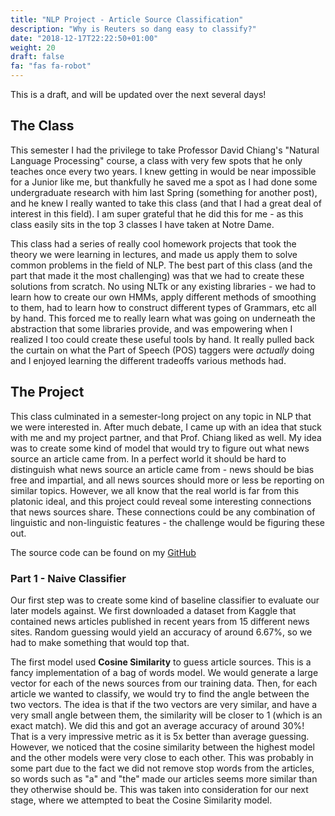 ```yaml
---
title: "NLP Project - Article Source Classification"
description: "Why is Reuters so dang easy to classify?"
date: "2018-12-17T22:22:50+01:00"
weight: 20
draft: false
fa: "fas fa-robot"
---
```


This is a draft, and will be updated over the next several days!

## The Class

This semester I had the privilege to take Professor David Chiang's "Natural
Language Processing" course, a class with very few spots that he only teaches
once every two years. I knew getting in would be near impossible for a Junior
like me, but thankfully he saved me a spot as I had done some undergraduate
research with him last Spring (something for another post), and he knew I 
really wanted to take this class (and that I had a great deal of interest in 
this field). I am super grateful that he did this for me - as this class easily
sits in the top 3 classes I have taken at Notre Dame. 

This class had a series of really cool homework projects that took the theory we
were learning in lectures, and made us apply them to solve common problems in
the field of NLP. The best part of this class (and the part that made it the
most challenging) was that we had to create these solutions from scratch. No
using NLTk or any existing libraries - we had to learn how to create our own
HMMs, apply different methods of smoothing to them, had to learn how to
construct different types of Grammars, etc all by hand. This forced me to really
learn what was going on underneath the abstraction that some libraries provide,
and was empowering when I realized I too could create these useful tools by
hand. It really pulled back the curtain on what the Part of Speech (POS) taggers
were *actually* doing and I enjoyed learning the different tradeoffs various
methods had. 

## The Project

This class culminated in a semester-long project on any topic in NLP that we
were interested in. After much debate, I came up with an idea that stuck with me
and my project partner, and that Prof. Chiang liked as well. My idea was to
create some kind of model that would try to figure out what news source an
article came from. In a perfect world it should be hard to distinguish what news
source an article came from - news should be bias free and impartial, and all
news sources should more or less be reporting on similar topics. However, we all
know that the real world is far from this platonic ideal, and this project could
reveal some interesting connections that news sources share. These connections
could be any combination of linguistic and non-linguistic features - the
challenge would be figuring these out.

The source code can be found on my
[GitHub](https://github.com/noyoshi/news_identifier)

### Part 1 - Naive Classifier

Our first step was to create some kind of baseline classifier to evaluate our
later models against. We first downloaded a dataset from Kaggle that contained
news articles published in recent years from 15 different news sites. Random
guessing would yield an accuracy of around 6.67%, so we had to make something
that would top that. 

The first model used **Cosine Similarity** to guess article sources. This is a
fancy implementation of a bag of words model. We would generate a large vector
for each of the news sources from our training data. Then, for each article we
wanted to classify, we would try to find the angle between the two vectors. The
idea is that if the two vectors are very similar, and have a very small angle
between them, the similarity will be closer to 1 (which is an exact match). We
did this and got an average accuracy of around 30%! That is a very impressive
metric as it is 5x better than average guessing. However, we noticed that the
cosine similarity between the highest model and the other models were very close
to each other. This was probably in some part due to the fact we did not remove
stop words from the articles, so words such as "a" and "the" made our articles
seems more similar than they otherwise should be. This was taken into
consideration for our next stage, where we attempted to beat the Cosine
Similarity model.

